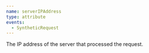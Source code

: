 ```yaml
---
name: serverIPAddress
type: attribute
events:
  - SyntheticRequest
---
```


The IP address of the server that processed the request.